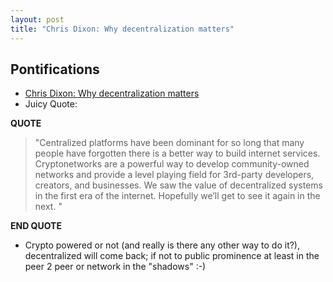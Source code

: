 ```yaml
---
layout: post
title: "Chris Dixon: Why decentralization matters"
---
```


## Pontifications

* [Chris Dixon: Why decentralization matters](https://medium.com/@cdixon/why-decentralization-matters-5e3f79f7638e)
* Juicy Quote:

**QUOTE**

<blockquote>

"Centralized platforms have been dominant for so long that many people have forgotten there is a better way to build internet services. Cryptonetworks are a powerful way to develop community-owned networks and provide a level playing field for 3rd-party developers, creators, and businesses. We saw the value of decentralized systems in the first era of the internet. Hopefully we’ll get to see it again in the next.
"

</blockquote>

**END QUOTE**

* Crypto powered or not (and really is there any other way to do it?), decentralized will come back; if not to public prominence at least in the peer 2 peer or network in the "shadows" :-)